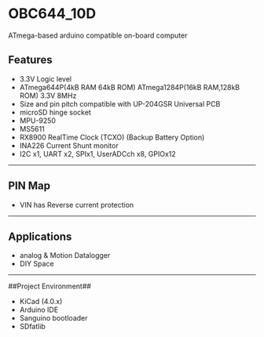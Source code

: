 # OBC644_10D
ATmega-based arduino compatible on-board computer 

## Features ##

- 3.3V Logic level
- ATmega644P(4kB RAM 64kB ROM) ATmega1284P(16kB RAM,128kB ROM) 3.3V 8MHz 
- Size and pin pitch compatible with UP-204GSR Universal PCB
- microSD hinge socket 
- MPU-9250
- MS5611
- RX8900 RealTime Clock (TCXO) (Backup Battery Option)
- INA226 Current Shunt monitor
- I2C x1, UART x2, SPIx1, UserADCch x8, GPIOx12  

----------
## PIN Map ##
- VIN has Reverse current protection

----------

## Applications ##

- analog & Motion Datalogger
- DIY Space

----------

##Project Environment##

- KiCad (4.0.x)
- Arduino IDE
- Sanguino bootloader
- SDfatlib
